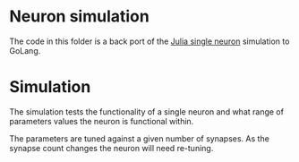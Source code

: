 # Neuron simulation
The code in this folder is a back port of the [Julia single neuron](https://github.com/wdevore/Deuron7-Julia) simulation to GoLang.

# Simulation
The simulation tests the functionality of a single neuron and what range of parameters values the neuron is functional within.

The parameters are tuned against a given number of synapses. As the synapse count changes the neuron will need re-tuning.
